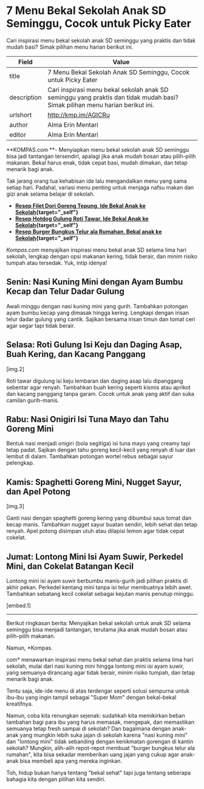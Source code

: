 # 7 Menu Bekal Sekolah Anak SD Seminggu, Cocok untuk Picky Eater

Cari inspirasi menu bekal sekolah anak SD seminggu yang praktis dan tidak mudah basi? Simak pilihan menu harian berikut ini. 

| Field       | Value                                                       |
|-------------|-------------------------------------------------------------|
| title       | 7 Menu Bekal Sekolah Anak SD Seminggu, Cocok untuk Picky Eater |
| description | Cari inspirasi menu bekal sekolah anak SD seminggu yang praktis dan tidak mudah basi? Simak pilihan menu harian berikut ini.  |
| urlshort    | http://kmp.im/AGICRu |
| author      | Alma Erin Mentari |
| editor      | Alma Erin Mentari |

**KOMPAS.com **- Menyiapkan menu bekal sekolah anak SD seminggu bisa jadi tantangan tersendiri, apalagi jika anak mudah bosan atau pilih-pilih makanan. Bekal harus enak, tidak cepat basi, mudah dimakan, dan tetap menarik bagi anak.

Tak jarang orang tua kehabisan ide lalu mengandalkan menu yang sama setiap hari. Padahal, variasi menu penting untuk menjaga nafsu makan dan gizi anak selama belajar di sekolah.

- **[Resep Filet Dori Goreng Tepung, Ide Bekal Anak ke Sekolah](http://www.kompas.com/food/read/2025/01/12/153400675/resep-filet-dori-goreng-tepung-ide-bekal-anak-ke-sekolah){target="_self"}**
- ******[Resep Hotdog Gulung Roti Tawar, Ide Bekal Anak ke Sekolah](http://www.kompas.com/food/read/2024/08/15/153500475/resep-hotdog-gulung-roti-tawar-ide-bekal-anak-ke-sekolah){target="_self"}******
- **********[Resep Burger Bungkus Telur ala Rumahan, Bekal anak ke Sekolah](http://www.kompas.com/food/read/2024/10/28/173100275/resep-burger-bungkus-telur-ala-rumahan-bekal-anak-ke-sekolah){target="_self"}**********

*Kompas.com* menyajikan inspirasi menu bekal anak SD selama lima hari sekolah, lengkap dengan opsi makanan kering, tidak berair, dan minim risiko tumpah atau tersedak. Yuk, intip idenya!

## Senin: Nasi Kuning Mini dengan Ayam Bumbu Kecap dan Telur Dadar Gulung

Awali minggu dengan nasi kuning mini yang gurih. Tambahkan potongan ayam bumbu kecap yang dimasak hingga kering. Lengkapi dengan irisan telur dadar gulung yang cantik. Sajikan bersama irisan timun dan tomat ceri agar segar tapi tidak berair.

## Selasa: Roti Gulung Isi Keju dan Daging Asap, Buah Kering, dan Kacang Panggang

\[img.2\]

Roti tawar digulung isi keju lembaran dan daging asap lalu dipanggang sebentar agar renyah. Tambahkan buah kering seperti kismis atau aprikot dan kacang panggang tanpa garam. Cocok untuk anak yang aktif dan suka camilan gurih-manis.

## Rabu: Nasi Onigiri Isi Tuna Mayo dan Tahu Goreng Mini

Bentuk nasi menjadi onigiri (bola segitiga) isi tuna mayo yang creamy tapi tetap padat. Sajikan dengan tahu goreng kecil-kecil yang renyah di luar dan lembut di dalam. Tambahkan potongan wortel rebus sebagai sayur pelengkap.

## Kamis: Spaghetti Goreng Mini, Nugget Sayur, dan Apel Potong

\[img.3\]

Ganti nasi dengan spaghetti goreng kering yang dibumbui saus tomat dan kecap manis. Tambahkan nugget sayur buatan sendiri, lebih sehat dan tetap renyah. Apel potong disimpan utuh atau dilapisi lemon agar tidak cepat cokelat.

## Jumat: Lontong Mini Isi Ayam Suwir, Perkedel Mini, dan Cokelat Batangan Kecil

Lontong mini isi ayam suwir berbumbu manis-gurih jadi pilihan praktis di akhir pekan. Perkedel kentang mini tanpa isi telur membuatnya lebih awet. Tambahkan sebatang kecil cokelat sebagai kejutan manis penutup minggu.

\[embed.1\]  

---
Berikut ringkasan berita: Menyajikan bekal sekolah untuk anak SD selama seminggu bisa menjadi tantangan, terutama jika anak mudah bosan atau pilih-pilih makanan.

 Namun, *Kompas.

com* menawarkan inspirasi menu bekal sehat dan praktis selama lima hari sekolah, mulai dari nasi kuning mini hingga lontong mini isi ayam suwir, yang semuanya dirancang agar tidak berair, minim risiko tumpah, dan tetap menarik bagi anak.



Tentu saja, ide-ide menu di atas terdengar seperti solusi sempurna untuk ibu-ibu yang ingin tampil sebagai "Super Mom" dengan bekal-bekal kreatifnya.

 Namun, coba kita renungkan sejenak: sudahkah kita memikirkan beban tambahan bagi para ibu yang harus memasak, mengepak, dan memastikan semuanya tetap fresh sampai di sekolah? Dan bagaimana dengan anak-anak yang mungkin lebih suka jajan di sekolah karena "nasi kuning mini" dan "lontong mini" tidak sebanding dengan kenikmatan gorengan di kantin sekolah? Mungkin, alih-alih repot-repot membuat "burger bungkus telur ala rumahan", kita bisa sekadar memberikan uang jajan yang cukup agar anak-anak bisa membeli apa yang mereka inginkan.

 Toh, hidup bukan hanya tentang "bekal sehat" tapi juga tentang seberapa bahagia kita dengan pilihan kita sendiri.
